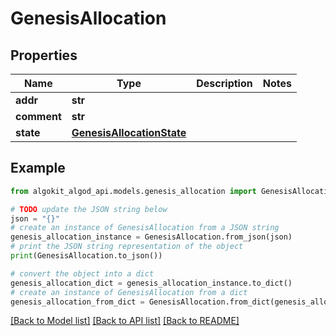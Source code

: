 # GenesisAllocation


## Properties

Name | Type | Description | Notes
------------ | ------------- | ------------- | -------------
**addr** | **str** |  | 
**comment** | **str** |  | 
**state** | [**GenesisAllocationState**](GenesisAllocationState.md) |  | 

## Example

```python
from algokit_algod_api.models.genesis_allocation import GenesisAllocation

# TODO update the JSON string below
json = "{}"
# create an instance of GenesisAllocation from a JSON string
genesis_allocation_instance = GenesisAllocation.from_json(json)
# print the JSON string representation of the object
print(GenesisAllocation.to_json())

# convert the object into a dict
genesis_allocation_dict = genesis_allocation_instance.to_dict()
# create an instance of GenesisAllocation from a dict
genesis_allocation_from_dict = GenesisAllocation.from_dict(genesis_allocation_dict)
```
[[Back to Model list]](../README.md#documentation-for-models) [[Back to API list]](../README.md#documentation-for-api-endpoints) [[Back to README]](../README.md)


